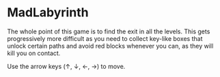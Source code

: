 # MadLabyrinth
The whole point of this game is to find the exit in all the levels. This gets progressively more difficult as you need to collect key-like boxes that unlock certain paths and avoid red blocks whenever you can, as they will kill you on contact.


Use the arrow keys (↑, ↓, ←, →) to move.
